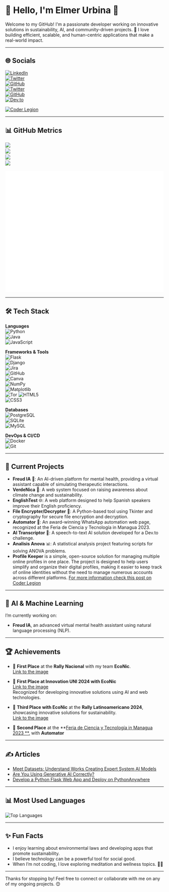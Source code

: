 # 🌿 Hello, I'm Elmer Urbina 👋  

Welcome to my GitHub! I'm a passionate developer working on innovative solutions in sustainability, AI, and community-driven projects. 🚀 I love building efficient, scalable, and human-centric applications that make a real-world impact.

---

## 🌐 **Socials**  

[![LinkedIn](https://img.shields.io/badge/LinkedIn-Elmer%20Urbina-blue?style=for-the-badge&logo=linkedin)](https://www.linkedin.com/in/elmer-urbina-meneses-290a3b208)  
[![Twitter](https://img.shields.io/badge/Twitter-%40ElmerUrbina1-blue?style=for-the-badge&logo=twitter)](https://twitter.com/ElmerUrbina1)  
[![GitHub](https://img.shields.io/badge/GitHub-ElmerUrbina-lightgrey?style=for-the-badge&logo=github)](https://github.com/elmerurbina)  
[![Twitter](https://img.shields.io/badge/Twitter-%40ElmerUrbina1-blue?style=for-the-badge&logo=twitter)](https://twitter.com/ElmerUrbina1)  
[![GitHub](https://img.shields.io/badge/GitHub-ElmerUrbina-lightgrey?style=for-the-badge&logo=github)](https://github.com/elmerurbina)  
[![Dev.to](https://img.shields.io/badge/Dev.to-ElmerUrbina-black?style=for-the-badge&logo=devdotto)](https://dev.to/elmerurbina)

[![Coder Legion](https://img.shields.io/badge/Coder%20Legion-Elmer%20Urbina-lightgrey?style=for-the-badge&logo=devdotto&logoColor=black)](https://coderlegion.com/user/Elmer+Urbina)




---

## 📊 **GitHub Metrics**  

![](https://github-profile-summary-cards.vercel.app/api/cards/profile-details?username=ElmerUrbina&theme=vue)  
![](https://github-readme-stats.vercel.app/api?username=ElmerUrbina&show_icons=true&theme=radical&count_private=true)  
![](https://github-readme-streak-stats.herokuapp.com/?user=ElmerUrbina&theme=highcontrast)  
![](https://img.shields.io/github/followers/elmerurbina?style=social)  

![GitHub Metrics](github-metrics.svg)

---

## 🛠 **Tech Stack**  

**Languages**  
![Python](https://img.shields.io/badge/Python-3776AB?style=for-the-badge&logo=python&logoColor=white)  
![Java](https://img.shields.io/badge/Java-ED8B00?style=for-the-badge&logo=java&logoColor=white)  
![JavaScript](https://img.shields.io/badge/JavaScript-F7DF1E?style=for-the-badge&logo=javascript&logoColor=black)  

**Frameworks & Tools**  
![Flask](https://img.shields.io/badge/Flask-black?style=for-the-badge&logo=flask&logoColor=white)  
![Django](https://img.shields.io/badge/Django-092E20?style=for-the-badge&logo=django&logoColor=white)  
![Jira](https://img.shields.io/badge/Jira-blue?style=for-the-badge&logo=jira&logoColor=white)  
![GitHub](https://img.shields.io/badge/GitHub-black?style=for-the-badge&logo=github&logoColor=white)  
![Canva](https://img.shields.io/badge/Canva-purple?style=for-the-badge&logo=canva&logoColor=white)  
![NumPy](https://img.shields.io/badge/NumPy-013243?style=for-the-badge&logo=numpy&logoColor=white)  
![Matplotlib](https://img.shields.io/badge/Matplotlib-blue?style=for-the-badge&logo=data:image/png;base64)  
![Tor](https://img.shields.io/badge/Tor-7D4698?style=for-the-badge&logo=tor-project&logoColor=white)
![HTML5](https://img.shields.io/badge/HTML5-85%25-orange?style=flat-square&logo=html5&logoColor=white)  
![CSS3](https://img.shields.io/badge/CSS3-80%25-blue?style=flat-square&logo=css3&logoColor=white)  



**Databases**  
![PostgreSQL](https://img.shields.io/badge/PostgreSQL-336791?style=for-the-badge&logo=postgresql&logoColor=white)  
![SQLite](https://img.shields.io/badge/SQLite-07405E?style=for-the-badge&logo=sqlite&logoColor=white)  
![MySQL](https://img.shields.io/badge/MySQL-4479A1?style=for-the-badge&logo=mysql&logoColor=white)

**DevOps & CI/CD**  
![Docker](https://img.shields.io/badge/Docker-2496ED?style=for-the-badge&logo=docker&logoColor=white)  
![Git](https://img.shields.io/badge/Git-F05032?style=for-the-badge&logo=git&logoColor=white)

---

## 🌱 **Current Projects**  

- **Freud IA** 🧠: An AI-driven platform for mental health, providing a virtual assistant capable of simulating therapeutic interactions.  
- **VerdeNica** 🌿: A web system focused on raising awareness about climate change and sustainability.  
- **EnglishTest** 🌐: A web platform designed to help Spanish speakers improve their English proficiency.  
- **File Encrypter/Decrypter** 🔐: A Python-based tool using Tkinter and cryptography for secure file encryption and decryption.  
- **Automator** 🤖: An award-winning WhatsApp automation web page, recognized at the Feria de Ciencia y Tecnología in Managua 2023.  
- **AI Transcriptor** 🎤: A speech-to-text AI solution developed for a Dev.to challenge.  
- **Analisis Anova** 📊: A statistical analysis project featuring scripts for solving ANOVA problems.
- **Profile Keeper** is a simple, open-source solution for managing multiple online profiles in one place. The project is designed to help users simplify and organize their digital profiles, making it easier to keep track of online identities without the need to manage numerous accounts across different platforms. [For more information check this post on Coder Legion](https://coderlegion.com/843/profilekeeper-simplify-and-organize-your-digital-profiles-in-one-place)

---

## 🤖 **AI & Machine Learning**  

I’m currently working on:  
- **Freud IA**, an advanced virtual mental health assistant using natural language processing (NLP).  
---

## 🏆 **Achievements**  


- 🥇 **First Place** at the **Rally Nacional** with my team **EcoNic**.  
  [Link to the image](https://scontent.fmga9-2.fna.fbcdn.net/v/t39.30808-6/457024912_892503509593915_1486563010139215756_n.jpg?_nc_cat=101&ccb=1-7&_nc_sid=833d8c&_nc_ohc=ofrkI_MJxLEQ7kNvgFNykks&_nc_oc=AdieDS6KdzT0bfXVHc10GpKgANYAjBO74jveMqfq-N5sQxDmejef0XbmLE7Tvad8D_Y&_nc_zt=23&_nc_ht=scontent.fmga9-2.fna&_nc_gid=A6fMeYjqDdn-Sp2h8MwnTAo&oh=00_AYBKsHQxkxIV5W0J4gl96cQMOdvLeV27cl5pT-1EeSuUNg&oe=678859E7)

- 🥇 **First Place at Innovation UNI 2024 with EcoNic**  
  [Link to the image](https://scontent.fmga9-2.fna.fbcdn.net/v/t39.30808-6/451481329_965487145587160_6094329474107696351_n.jpg?_nc_cat=105&ccb=1-7&_nc_sid=833d8c&_nc_ohc=Fvv_8cxieXcQ7kNvgFq7YdU&_nc_oc=AdizfEmbRFpILqPEPU51fZIz1-tAx8tRO3OfDQ-J47exbToNE7zsT_BX4QZbnF1dp2I&_nc_zt=23&_nc_ht=scontent.fmga9-2.fna&_nc_gid=AO7hxS2ZujY5VNoqk1SDcEO&oh=00_AYBtqjknRwVoKn7XgaxMdNXIWX3DCBbnkPA6f5HWto9PeQ&oe=67883EA9)  
  Recognized for developing innovative solutions using AI and web technologies.

- 🥉 **Third Place with EcoNic** at the **Rally Latinoamericano 2024**, showcasing innovative solutions for sustainability.  
  [Link to the image](https://scontent.fmga9-2.fna.fbcdn.net/v/t39.30808-6/462174049_921430106701255_8983556236642901220_n.jpg?_nc_cat=101&ccb=1-7&_nc_sid=833d8c&_nc_ohc=dGeyrijz1DsQ7kNvgH-rXMo&_nc_oc=AdhVLSoZF1n6C-Fmmki5lwppug7G5_ltJIoReGnnvGvr07jTmyw72fmT_Qzi5pW6NxE&_nc_zt=23&_nc_ht=scontent.fmga9-2.fna&_nc_gid=AXZozay3a1UJbrhcMBlxICM&oh=00_AYABdG47Lcga27CZ5rK7k9udKkg-UFzL4_xU3g-FHg9f7w&oe=67883B49)

- 🥈 **Second Place** at the **[Feria de Ciencia y Tecnología in Managua 2023 **.](https://media.licdn.com/dms/image/v2/D4E22AQELMO9WaV5QuQ/feedshare-shrink_2048_1536/feedshare-shrink_2048_1536/0/1697837722175?e=1739404800&v=beta&t=G6CxJ-v_YgVxQhlvIRFa0HjgnErkGS-NWSV6eAfeHx0)
 with **Automator**


---

## ✍️ **Articles**

- [Meet Datasets: Understand Works Creating Expert System AI Models](https://coderlegion.com/410/meet-datasets-understand-works-creating-expert-system-artificial-intelligence-models)  
- [Are You Using Generative AI Correctly?](https://coderlegion.com/480/are-you-using-generative-ai-correctly)  
- [Develop a Python Flask Web App and Deploy on PythonAnywhere](https://dev.to/elmerurbina/develop-a-python-flask-web-app-and-deploy-on-pythonanywhere-step-by-step-4j0h)

---

## 📊 **Most Used Languages**

![Top Languages](https://github-readme-stats.vercel.app/api/top-langs/?username=ElmerUrbina&layout=compact&theme=radical)


---

## ✨ **Fun Facts**  

- I enjoy learning about environmental laws and developing apps that promote sustainability.  
- I believe technology can be a powerful tool for social good.  
- When I’m not coding, I love exploring meditation and wellness topics. 🧘‍♂️

---

Thanks for stopping by! Feel free to connect or collaborate with me on any of my ongoing projects. 😊
